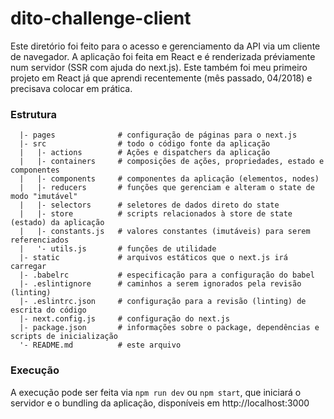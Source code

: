 # dito-challenge-client
Este diretório foi feito para o acesso e gerenciamento da API via um cliente de navegador. A aplicação foi feita em React e é renderizada préviamente num servidor (SSR com ajuda do next.js). Este também foi meu primeiro projeto em React já que aprendi recentemente (mês passado, 04/2018) e precisava colocar em prática.

### Estrutura
```
  |- pages              # configuração de páginas para o next.js
  |- src                # todo o código fonte da aplicação
  |   |- actions        # Ações e dispatchers da aplicação
  |   |- containers     # composições de ações, propriedades, estado e componentes
  |   |- components     # componentes da aplicação (elementos, nodes)
  |   |- reducers       # funções que gerenciam e alteram o state de modo "imutável"
  |   |- selectors      # seletores de dados direto do state
  |   |- store          # scripts relacionados à store de state (estado) da aplicação
  |   |- constants.js   # valores constantes (imutáveis) para serem referenciados
  |   '- utils.js       # funções de utilidade
  |- static             # arquivos estáticos que o next.js irá carregar
  |- .babelrc           # especificação para a configuração do babel
  |- .eslintignore      # caminhos a serem ignorados pela revisão (linting)
  |- .eslintrc.json     # configuração para a revisão (linting) de escrita do código 
  |- next.config.js     # configuração do next.js
  |- package.json       # informações sobre o package, dependências e scripts de inicialização
  '- README.md          # este arquivo
```

### Execução
A execução pode ser feita via `npm run dev` ou `npm start`, que iniciará o servidor e o bundling da aplicação, disponíveis em http://localhost:3000